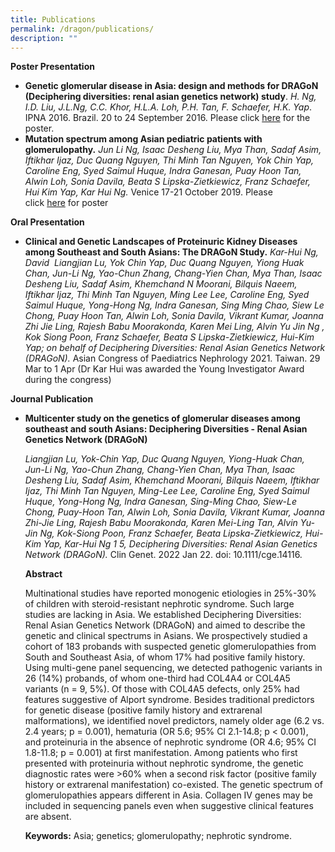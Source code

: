 ```yaml
---
title: Publications
permalink: /dragon/publications/
description: ""
---
```

**Poster Presentation**

*   **Genetic glomerular disease in Asia: design and methods for DRAGoN (Deciphering diversities: renal asian genetics network) study**.&nbsp;_H. Ng, I.D. Liu, J.L.Ng, C.C. Khor, H.L.A. Loh, P.H. Tan, F. Schaefer, H.K. Yap_. IPNA 2016. Brazil. 20 to 24 September 2016. Please click&nbsp;[here](https://www.scri.edu.sg/wp-content/uploads/2017/09/IPNA2016_poster_submit.pdf)&nbsp;for the poster.
*   **Mutation spectrum among Asian pediatric patients with glomerulopathy.**&nbsp;_Jun Li Ng, Isaac Desheng Liu, Mya Than, Sadaf Asim, Iftikhar Ijaz, Duc Quang Nguyen, Thi Minh Tan Nguyen, Yok Chin Yap, Caroline Eng, Syed Saimul Huque, Indra Ganesan, Puay Hoon Tan, Alwin Loh, Sonia Davila, Beata S Lipska-Zietkiewicz, Franz Schaefer, Hui Kim Yap, Kar Hui Ng._&nbsp;Venice 17-21 October 2019. Please click&nbsp;[here](https://www.scri.edu.sg/wp-content/uploads/2021/01/DRAGoN_IPNA-2019v2.pdf)&nbsp;for poster

**Oral Presentation**

*   **Clinical and Genetic Landscapes of Proteinuric Kidney Diseases among Southeast and South Asians: The DRAGoN Study.**&nbsp;_Kar-Hui Ng, David&nbsp; Liangjian Lu, Yok Chin Yap, Duc Quang Nguyen, Yiong Huak Chan, Jun-Li Ng, Yao-Chun Zhang, Chang-Yien Chan, Mya Than, Isaac Desheng Liu, Sadaf Asim, Khemchand N Moorani, Bilquis Naeem, Iftikhar Ijaz, Thi Minh Tan Nguyen, Ming Lee Lee, Caroline Eng, Syed Saimul Huque, Yong-Hong Ng, Indra Ganesan, Sing Ming Chao, Siew Le Chong, Puay Hoon Tan, Alwin Loh, Sonia Davila, Vikrant Kumar, Joanna Zhi Jie Ling, Rajesh Babu Moorakonda, Karen Mei Ling, Alvin Yu Jin Ng , Kok Siong Poon, Franz Schaefer, Beata S Lipska-Zietkiewicz, Hui-Kim Yap; on behalf of Deciphering Diversities: Renal Asian Genetics Network (DRAGoN)._&nbsp;Asian Congress of Paediatrics Nephrology 2021. Taiwan. 29 Mar to 1 Apr (Dr Kar Hui was awarded the Young Investigator Award during the congress)
    

**Journal Publication**

*   **Multicenter study on the genetics of glomerular diseases among southeast and south Asians: Deciphering Diversities - Renal Asian Genetics Network (DRAGoN)**
    
    _Liangjian Lu, Yok-Chin Yap, Duc Quang Nguyen, Yiong-Huak Chan, Jun-Li Ng, Yao-Chun Zhang, Chang-Yien Chan, Mya Than, Isaac Desheng Liu, Sadaf Asim, Khemchand Moorani, Bilquis Naeem, Iftikhar Ijaz, Thi Minh Tan Nguyen, Ming-Lee Lee, Caroline Eng, Syed Saimul Huque, Yong-Hong Ng, Indra Ganesan, Sing-Ming Chao, Siew-Le Chong, Puay-Hoon Tan, Alwin Loh, Sonia Davila, Vikrant Kumar, Joanna Zhi-Jie Ling, Rajesh Babu Moorakonda, Karen Mei-Ling Tan, Alvin Yu-Jin Ng, Kok-Siong Poon, Franz Schaefer, Beata Lipska-Zietkiewicz, Hui-Kim Yap, Kar-Hui Ng 1 5, Deciphering Diversities: Renal Asian Genetics Network (DRAGoN)._&nbsp;Clin Genet. 2022 Jan 22. doi: 10.1111/cge.14116.
    
    **Abstract**
    
    Multinational studies have reported monogenic etiologies in 25%-30% of children with steroid-resistant nephrotic syndrome. Such large studies are lacking in Asia. We established Deciphering Diversities: Renal Asian Genetics Network (DRAGoN) and aimed to describe the genetic and clinical spectrums in Asians. We prospectively studied a cohort of 183 probands with suspected genetic glomerulopathies from South and Southeast Asia, of whom 17% had positive family history. Using multi-gene panel sequencing, we detected pathogenic variants in 26 (14%) probands, of whom one-third had COL4A4 or COL4A5 variants (n = 9, 5%). Of those with COL4A5 defects, only 25% had features suggestive of Alport syndrome. Besides traditional predictors for genetic disease (positive family history and extrarenal malformations), we identified novel predictors, namely older age (6.2 vs. 2.4 years; p = 0.001), hematuria (OR 5.6; 95% CI 2.1-14.8; p &lt; 0.001), and proteinuria in the absence of nephrotic syndrome (OR 4.6; 95% CI 1.8-11.8; p = 0.001) at first manifestation. Among patients who first presented with proteinuria without nephrotic syndrome, the genetic diagnostic rates were &gt;60% when a second risk factor (positive family history or extrarenal manifestation) co-existed. The genetic spectrum of glomerulopathies appears different in Asia. Collagen IV genes may be included in sequencing panels even when suggestive clinical features are absent.
    
    **Keywords:**&nbsp;Asia; genetics; glomerulopathy; nephrotic syndrome.